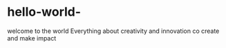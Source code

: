 # hello-world-
welcome to the world 
Everything about creativity and innovation 
co create and make impact 
